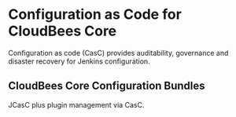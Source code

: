 # Configuration as Code for CloudBees Core

Configuration as code (CasC) provides auditability, governance and disaster recovery for Jenkins configuration.

## CloudBees Core Configuration Bundles

JCasC plus plugin management via CasC.